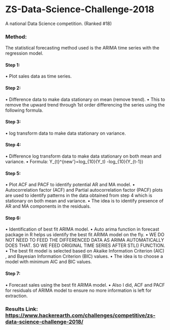 # ZS-Data-Science-Challenge-2018
A national Data Science competition. (Ranked #18) 

### Method:
The statistical forecasting method used is the ARIMA time series with the regression model.
#### Step 1:
•	Plot sales data as time series.
#### Step 2:
•	Difference data to make data stationary on mean (remove trend).
•	This to remove the upward trend through 1st order differencing the series using the following formula.
#### Step 3:
•	log transform data to make data stationary on variance.
#### Step 4:
•	Difference log transform data to make data stationary on both mean and variance.
•	Formula: Y_{t}^{new'}=log_{10}(Y_t) -log_{10}(Y_{t-1})
#### Step 5:
•	Plot ACF and PACF to identify potential AR and MA model.
•	Autocorrelation factor (ACF) and Partial autocorrelation factor (PACF) plots are used to identify patterns in the data obtained from step 4 which is stationary on both mean and variance.
•	The idea is to identify presence of AR and MA components in the residuals.
#### Step 6:
•	Identification of best fit ARIMA model.
•	Auto arima function in forecast package in R helps us identify the best fit ARIMA model on the fly.
•	WE DO NOT NEED TO FEED THE DIFFERENCED DATA AS ARIMA AUTOMATICALLY DOES THAT. SO WE FEED ORIGINAL TIME SERIES AFTER STL() FUNCTION.
•	The best fit model is selected based on Akaike Information Criterion (AIC) , and Bayesian Information Criterion (BIC) values.
•	The idea is to choose a model with minimum AIC and BIC values.
#### Step 7:
•	Forecast sales using the best fit ARIMA model.
•	Also I did,  ACF and PACF for residuals of ARIMA model to ensure no more information is left for extraction.

### Results Link: https://www.hackerearth.com/challenges/competitive/zs-data-science-challenge-2018/
